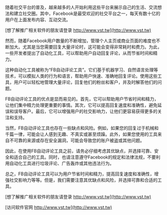 随着社交平台的普及，越来越多的人开始利用这些平台来展示自己的生活、交流想法和建立社交圈。其中，Facebook是最受欢迎的社交平台之一，每天有数十亿的用户在上面发布内容、互动交流。

[想了解推广相关软件的朋友请登录 http://www.vst.tw](http://www.vst.tw)

然而，随着Facebook用户数量的不断增加，管理个人主页或商业页面的难度也不断加大。尤其是当您需要回复大量评论时，这可能会变得非常耗时和费力。为此，一些开发者提出了自动化工具，可以帮助用户自动回复评论，从而节省时间和精力。

这种自动化工具被称为“FB自动评论工具”。它们基于机器学习、自然语言处理等技术，可以模拟人类的行为和语言，帮助用户快速、准确地回复评论。使用这些工具，用户可以轻松地管理大量评论，回复他们的粉丝和客户，并及时解答他们的问题。

FB自动评论工具的优点是显而易见的。首先，它可以帮助用户节省时间和精力，让他们集中精力处理更重要的事情。其次，它可以提高回复速度和准确性，避免延误和误导客户。最后，它可以增强用户的社交影响力，让他们更容易获得更多的关注和支持。

当然，FB自动评论工具也存在一些缺点和风险。例如，如果您的回复过于机械和千篇一律，可能会让人感到无趣、不真实或甚至烦躁。此外，如果您使用的工具来自不可靠的来源或存在安全漏洞，可能会导致您的账户被盗或其他问题。

因此，在使用FB自动评论工具之前，请务必仔细考虑其优缺点，并选择可靠、安全和适合自己的工具。同时，也请注意遵守Facebook的规定和法律法规，不要利用自动化工具进行垃圾评论、广告轰炸或其他违法行为。

总之，FB自动评论工具可以为用户节省时间和精力，提高回复速度和准确性，增强社交影响力等等。但是，我们需要注意其优缺点和风险，并选择可靠和合适的工具。

[想了解推广相关软件的朋友请登录 http://www.vst.tw](http://www.vst.tw)


[访问软件官网 http://www.vst.tw](http://www.vst.tw)
